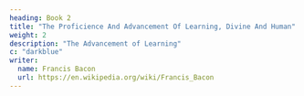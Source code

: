 ```yaml
---
heading: Book 2
title: "The Proficience And Advancement Of Learning, Divine And Human"
weight: 2
description: "The Advancement of Learning"
c: "darkblue"
writer:
  name: Francis Bacon
  url: https://en.wikipedia.org/wiki/Francis_Bacon
---
```

